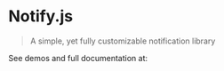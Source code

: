 Notify.js
=====

> A simple, yet fully customizable notification library

See demos and full documentation at:

